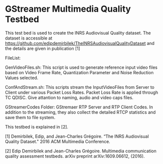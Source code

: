 # GStreamer Multimedia Quality Testbed

This test bed is used to create the INRS Audiovisual Quality dataset. The dataset is accessible at https://github.com/edipdemirbilek/TheINRSAudiovisualQualityDataset and the details are given in publication [1]

FileList:

GenVideoFiles.sh: This script is used to generate reference input video files based on Video Frame Rate, Quantization Parameter and Noise Reduction Values selected.

ConfAndStream.sh: This scripts stream the InputVideoFiles from Server to Client under various Packet Loss Rates. Packet Loss Rate is applied through TC QDISC. Give attantion to naming, audio and video caps files.

GStreamerCodes Folder: GStremaer RTP Server and RTP Client Codes. In addition to the streaming, they also collect the detailed RTCP statistics and save them to file system. 

This testbed is explained in [2].

[1] Demirbilek, Edip, and Jean-Charles Grégoire. “The INRS Audiovisual Quality Dataset." 2016 ACM Multimedia Conference.

[2] Edip Demirbilek and Jean-Charles Grégoire. Multimedia communication quality assessment testbeds. arXiv preprint arXiv:1609.06612, (2016).
